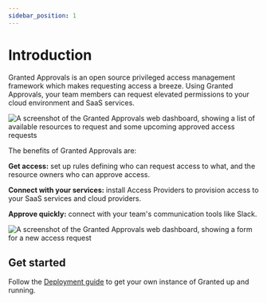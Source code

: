 ```yaml
---
sidebar_position: 1
---
```


# Introduction

Granted Approvals is an open source privileged access management framework which makes requesting access a breeze. Using Granted Approvals, your team members can request elevated permissions to your cloud environment and SaaS services.

![A screenshot of the Granted Approvals web dashboard, showing a list of available resources to request and some upcoming approved access requests](/img/approvals-home.png)

The benefits of Granted Approvals are:

**Get access:** set up rules defining who can request access to what, and the resource owners who can approve access.

**Connect with your services:** install Access Providers to provision access to your SaaS services and cloud providers.

**Approve quickly:** connect with your team's communication tools like Slack.

![A screenshot of the Granted Approvals web dashboard, showing a form for a new access request](/img/approvals-newrequest.png)

## Get started

Follow the [Deployment guide](/granted-approvals/deploying-granted/deploying-granted/) to get your own instance of Granted up and running.
